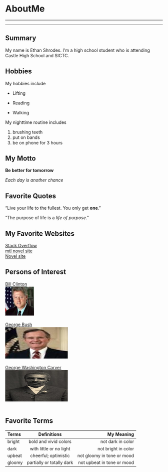 # AboutMe
---
---
## Summary 
[Another Link]: https://ranobes.top
[1]: https://en.wikipedia.org/wiki/Bill_Clinton

My name is Ethan Shrodes. I'm a high school student who is attending Castle High School and SICTC.

## Hobbies

My hobbies include

- Lifting
* Reading
+ Walking

My nighttime routine includes

1. brushing teeth
2. put on bands
4. be on phone for 3 hours

## My Motto

**Be better for tomorrow**

_Each day is another chance_

## Favorite Quotes

“Live your life to the fullest. You only get **one**.”

“The purpose of life is a _life of purpose_.”


## My Favorite Websites

[Stack Overflow](https://stackoverflow.com)<br>
[mtl novel site](reader-hub.com/)<br>
[Novel site][Another Link]<br>

## Persons of Interest

[Bill Clinton][1]<br>
<kbd>![bill](img/img/billCl.jfif)</kbd><br><br>
[George Bush](https://en.wikipedia.org/wiki/George_W._Bush)<br>
<kbd><img src="img/img/download.jfif" height="100px" width="200px"></kbd><br><br>
[George Washington Carver](https://en.wikipedia.org/wiki/George_Washington_Carver)<br>
<kbd><img src="img/img/George_Washington_Carver.jpg" height="100px" width="200px"></kbd><br><br>

## Favorite Terms

| Terms | Definitions | My Meaning |
|:-| :----:| ----: |
|bright| bold and vivid colors | not dark in color|
|dark| with little or no light | not bright in color|
|upbeat| cheerful; optimistic | not gloomy in tone or mood|
|gloomy| partially or totally dark | not upbeat in tone or mood|


